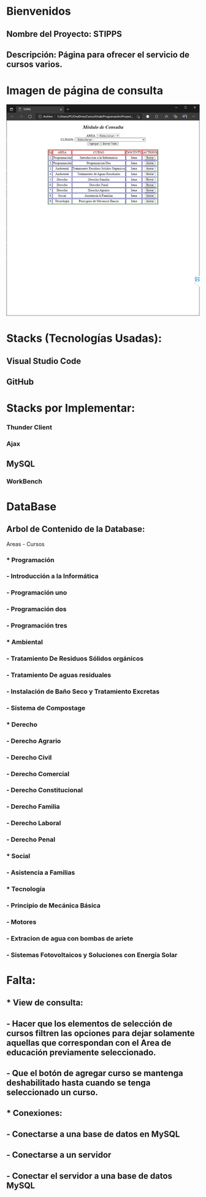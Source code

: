 # Bienvenidos
## Nombre del Proyecto: STIPPS
## Descripción: Página para ofrecer el servicio de cursos varios.

# Imagen de página de consulta
![Imagen de Tabla de Consulta](https://raw.githubusercontent.com/GrupoNaranja/STIPPS/main/docs/Tabla%20de%20Consulta%202021-10-09.jpg)

# Stacks (Tecnologías Usadas):
## Visual Studio Code
## GitHub

# Stacks por Implementar:
### Thunder Client
### Ajax
## MySQL
### WorkBench

# DataBase
## Arbol de Contenido de la Database:
Areas - Cursos
### * Programación
### - Introducción a la Informática
### - Programación uno
### - Programación dos
### - Programación tres

### * Ambiental
### - Tratamiento De Residuos Sólidos orgánicos
### - Tratamiento De aguas residuales
### - Instalación de Baño Seco y Tratamiento Excretas
### - Sistema de Compostage
### * Derecho
### - Derecho Agrario
### - Derecho Civil
### - Derecho Comercial
### - Derecho Constitucional
### - Derecho Familia
### - Derecho Laboral
### - Derecho Penal
### * Social
### - Asistencia a Familias
### * Tecnología
### - Principio de Mecánica Básica
### - Motores
### - Extracion de agua con bombas de ariete
### - Sistemas Fotovoltaicos y Soluciones con Energía Solar

# Falta:
## * View de consulta:
## - Hacer que los elementos de selección de cursos filtren las opciones para dejar solamente aquellas que correspondan con el Area de educación previamente seleccionado.
## - Que el botón de agregar curso se mantenga deshabilitado hasta cuando se tenga seleccionado un curso.
## * Conexiones:
## - Conectarse a una base de datos en MySQL
## - Conectarse a un servidor
## - Conectar el servidor a una base de datos MySQL
